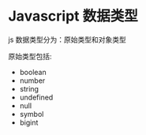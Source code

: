 # Javascript 数据类型

js 数据类型分为：原始类型和对象类型

原始类型包括:

* boolean
* number
* string
* undefined
* null
* symbol
* bigint



